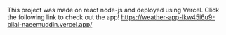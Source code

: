 This project was made on react node-js and deployed using Vercel. Click the following link to check out the app!
https://weather-app-lkw45i6u9-bilal-naeemuddin.vercel.app/




